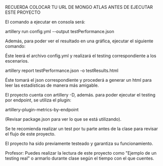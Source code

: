 RECUERDA COLOCAR TU URL DE MONGO ATLAS ANTES DE EJECUTAR ESTE PROYECTO

El comando a ejecutar en consola será:

artillery run config.yml --output testPerformance.json

Además, para poder ver el resultado en una gráfica, ejecutar el siguiente comando:

Éste leerá el archivo config.yml y realizará el testing correspondiente a los escenarios.

artillery report testPerformance.json -o testResults.html

Éste tomará el json correspondiente y procederá a generar un html para leer las estadísticas de manera más amigable.

El proyecto cuenta con artillery -D, además. para poder ejecutar el testing por endpoint, se utiliza el plugin:

artillery-plugin-metrics-by-endpoint

(Revisar package.json para ver lo que se está utilizando).

Se te recomienda realizar un test por tu parte antes de la clase para revisar el flujo de este proyecto.

El proyecto ha sido previamente testeado y garantiza su funcionamiento.

Profesor: Puedes realizar la lectura de este proyecto como "Ejemplo de un testing real" o armarlo durante clase según el
tiempo con el que cuentes.